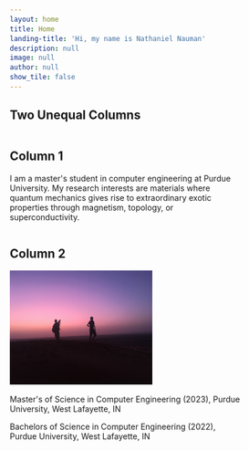 ```yaml
---
layout: home
title: Home
landing-title: 'Hi, my name is Nathaniel Nauman'
description: null
image: null
author: null
show_tile: false
---
```


<html>
<head>
<meta name="viewport" content="width=device-width, initial-scale=1">
<style>
* {
  box-sizing: border-box;
}

/* Create two unequal columns that floats next to each other */
.column {
  float: left;
  padding: 10px;
  height: 300px; /* Should be removed. Only for demonstration */
}

.left {
  width: 25%;
}

.right {
  width: 75%;
}

/* Clear floats after the columns */
.row:after {
  content: "";
  display: table;
  clear: both;
}
</style>
</head>
<body>

<h2>Two Unequal Columns</h2>

<div class="row">
  <div class="column left">
    <h2>Column 1</h2>
    <p>I am a master's student in computer engineering at Purdue University. My research interests are materials where quantum mechanics gives rise to extraordinary exotic properties through magnetism, topology, or superconductivity.</p>
  </div>
  <div class="column right">
    <h2>Column 2</h2>
    <img src="assets/images/sunset.jpg" alt="Nathaniel Nauman" width="250" height="200"> 
  </div>
</div>

</body>
</html>

Master's of Science in Computer Engineering (2023), Purdue University, West Lafayette, IN

Bachelors of Science in Computer Engineering (2022), Purdue University, West Lafayette, IN
